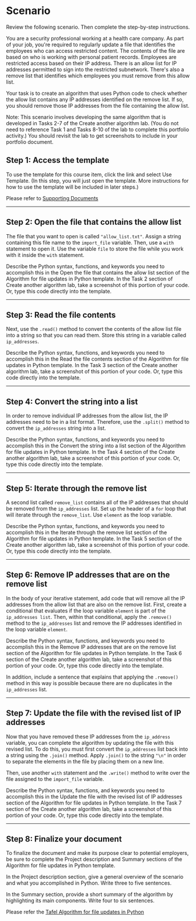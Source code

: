 # Scenario

Review the following scenario. Then complete the step-by-step instructions.

You are a security professional working at a health care company. As part of your job, you're required to regularly update a file that identifies the employees who can access restricted content. The contents of the file are based on who is working with personal patient records. Employees are restricted access based on their IP address. There is an allow list for IP addresses permitted to sign into the restricted subnetwork. There's also a remove list that identifies which employees you must remove from this allow list.

Your task is to create an algorithm that uses Python code to check whether the allow list contains any IP addresses identified on the remove list. If so, you should remove those IP addresses from the file containing the allow list.

Note: This scenario involves developing the same algorithm that is developed in Tasks 2-7 of the Create another algorithm lab. (You do not need to reference Task 1 and Tasks 8-10 of the lab to complete this portfolio activity.) You should revisit the lab to get screenshots to include in your portfolio document. 

## Step 1: Access the template

To use the template for this course item, click the link and select Use Template. (In this step, you will just open the template. More instructions for how to use the template will be included in later steps.)

Please refer to [Supporting Documents](https://github.com/ericktafel1/Cybersecurity_Portfolio/tree/main/Incident_Handler_Journal/Supporting_Documents)

--------------------------------------------------------------------------------------------------------------------------------

## Step 2: Open the file that contains the allow list

The file that you want to open is called ```"allow_list.txt"```. Assign a string containing this file name to the ```import_file``` variable. Then, use a ```with``` statement to open it. Use the variable ```file``` to store the file while you work with it inside the ```with``` statement.

Describe the Python syntax, functions, and keywords you need to accomplish this in the Open the file that contains the allow list section of the Algorithm for file updates in Python template. In the Task 2 section of Create another algorithm lab, take a screenshot of this portion of your code. Or, type this code directly into the template.

--------------------------------------------------------------------------------------------------------------------------------

## Step 3: Read the file contents

Next, use the ```.read()``` method to convert the contents of the allow list file into a string so that you can read them. Store this string in a variable called ```ip_addresses```.

Describe the Python syntax, functions, and keywords you need to accomplish this in the Read the file contents section of the Algorithm for file updates in Python template. In the Task 3 section of the Create another algorithm lab, take a screenshot of this portion of your code. Or, type this code directly into the template.


--------------------------------------------------------------------------------------------------------------------------------

## Step 4: Convert the string into a list

In order to remove individual IP addresses from the allow list, the IP addresses need to be in a list format. Therefore, use the ```.split()``` method to convert the ```ip_addresses``` string into a list.

Describe the Python syntax, functions, and keywords you need to accomplish this in the Convert the string into a list section of the Algorithm for file updates in Python template. In the Task 4 section of the Create another algorithm lab, take a screenshot of this portion of your code. Or, type this code directly into the template.


--------------------------------------------------------------------------------------------------------------------------------

## Step 5: Iterate through the remove list

A second list called ```remove_list``` contains all of the IP addresses that should be removed from the ```ip_addresses``` list. Set up the header of a ```for``` loop that will iterate through the ```remove_list```. Use ```element``` as the loop variable.

Describe the Python syntax, functions, and keywords you need to accomplish this in the Iterate through the remove list section of the Algorithm for file updates in Python template. In the Task 5 section of the Create another algorithm lab, take a screenshot of this portion of your code. Or, type this code directly into the template.


--------------------------------------------------------------------------------------------------------------------------------

## Step 6: Remove IP addresses that are on the remove list

In the body of your iterative statement, add code that will remove all the IP addresses from the allow list that are also on the remove list. First, create a conditional that evaluates if the loop variable ```element``` is part of the ```ip_addresses list```. Then, within that conditional, apply the ```.remove()``` method to the ```ip_addresses``` list and remove the IP addresses identified in the loop variable ```element```. 

Describe the Python syntax, functions, and keywords you need to accomplish this in the Remove IP addresses that are on the remove list section of the Algorithm for file updates in Python template. In the Task 6 section of the Create another algorithm lab, take a screenshot of this portion of your code. Or, type this code directly into the template.

In addition, include a sentence that explains that applying the ```.remove()``` method in this way is possible because there are no duplicates in the ```ip_addresses``` list. 


--------------------------------------------------------------------------------------------------------------------------------

## Step 7: Update the file with the revised list of IP addresses

Now that you have removed these IP addresses from the ```ip_address``` variable, you can complete the algorithm by updating the file with this revised list. To do this, you must first convert the ```ip_addresses``` list back into a string using the ```.join()``` method. Apply ```.join()``` to the string ```"\n"``` in order to separate the elements in the file by placing them on a new line.

Then, use another ```with``` statement and the ```.write()``` method to write over the file assigned to the ```import_file``` variable.

Describe the Python syntax, functions, and keywords you need to accomplish this in the Update the file with the revised list of IP addresses section of the Algorithm for file updates in Python template. In the Task 7 section of the Create another algorithm lab, take a screenshot of this portion of your code. Or, type this code directly into the template.

--------------------------------------------------------------------------------------------------------------------------------

## Step 8: Finalize your document

To finalize the document and make its purpose clear to potential employers, be sure to complete the Project description and Summary sections of the Algorithm for file updates in Python template. 

In the Project description section, give a general overview of the scenario and what you accomplished in Python. Write three to five sentences.

In the Summary section, provide a short summary of the algorithm by highlighting its main components. Write four to six sentences.


Please refer the [Tafel Algorithm for file updates in Python](https://github.com/ericktafel1/Cybersecurity_Portfolio/blob/main/Python_Algorithm/Tafel_Algorithm_for_file_updates_in_Python.pdf) 






